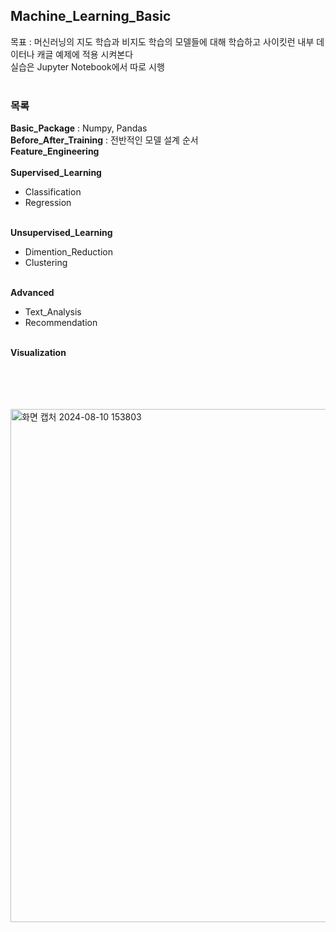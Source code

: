 ## Machine_Learning_Basic </br>
목표 : 머신러닝의 지도 학습과 비지도 학습의 모델들에 대해 학습하고 사이킷런 내부 데이터나 캐글 예제에 적용 시켜본다 </br>
실습은 Jupyter Notebook에서 따로 시행</br></br>

### 목록
**Basic_Package** : Numpy, Pandas </br> 
**Before_After_Training** : 전반적인 모델 설계 순서 </br>
**Feature_Engineering** </br></br>
**Supervised_Learning**</br>
- Classification </br>
- Regression </br></br>

**Unsupervised_Learning**</br>
- Dimention_Reduction </br>
- Clustering </br></br>

**Advanced**

- Text_Analysis </br>
- Recommendation </br></br>

**Visualization**</br></br></br></br></br>


<img width="821" alt="화면 캡처 2024-08-10 153803" src="https://github.com/user-attachments/assets/51da1d4d-acc4-4356-ad0a-c311c5bad375">
